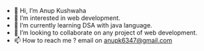 - 👋 Hi, I’m Anup Kushwaha
- 👀 I’m interested in web development.
- 🌱 I’m currently learning DSA with java language.
- 💞️ I’m looking to collaborate on any project of web development.
- 📫 How to reach me ? email on anupk6347@gmail.com

<!---
anupkushwaha8081/anupkushwaha8081 is a ✨ special ✨ repository because its `README.md` (this file) appears on your GitHub profile.
You can click the Preview link to take a look at your changes.
--->
